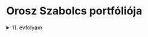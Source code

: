# Orosz Szabolcs portfóliója

<details><summary>11. évfolyam</summary>
<p>
## 11. évfolyamon készített projektek:
</p>
[01. Portfólió](https://github.com/oroszszr/portfolio)

![kapcsolasirajz](kapcsolas.jpg "kapcsolási rajz")
![aramkor](aramkor.jpg "Az elkészült kapcsolás")

|Név|Jelölés|Érték|darab|
|----|----|----|------|
|Ellenállás|R1|18k|1|
|Kondenzátor|C1|470pF|1|
|Kondenzátor|C2|1nF|1|
|Kondenzátor|C3,C4|4,7nF|2|
|Kondenzátor|C5,C6|470nF|2|
|Tranzisztor|T1|BC639|1|
|Dióda|D1|1n4148|1|
### Nyákba beletett alkatrészek

### A kapcsolás megépítéséhez Skori rajzát használtuk fel. 

[Forrás](http://skory.gylcomp.hu/kapcs/kapcs.html)